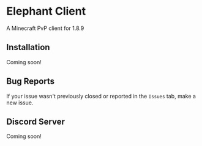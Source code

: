 # Elephant Client
A Minecraft PvP client for 1.8.9

## Installation
Coming soon!

## Bug Reports
If your issue wasn't previously closed or reported in the `Issues` tab, make a new issue.

## Discord Server
Coming soon!
